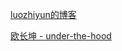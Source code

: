 [luozhiyun的博客](https://www.cnblogs.com/luozhiyun/)

[欧长坤 - under-the-hood](https://golang.design/under-the-hood//zh-cn/part2runtime/ch06sched/timer/)

